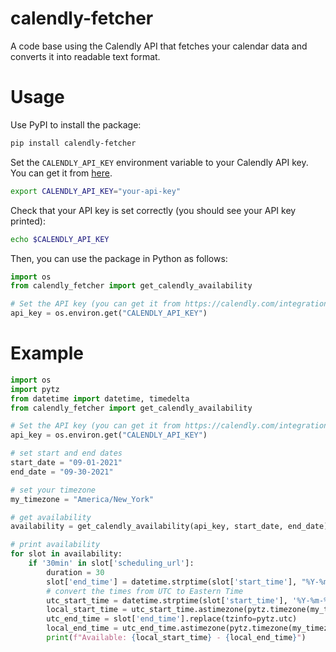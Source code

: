# calendly-fetcher
A code base using the Calendly API that fetches your calendar data and converts it into readable text format.

# Usage

Use PyPI to install the package:

```bash
pip install calendly-fetcher
```

Set the `CALENDLY_API_KEY` environment variable to your Calendly API key. You can get it from [here](https://calendly.com/integrations).

```bash
export CALENDLY_API_KEY="your-api-key"
```

Check that your API key is set correctly (you should see your API key printed):

```bash
echo $CALENDLY_API_KEY
```

Then, you can use the package in Python as follows:

```python
import os
from calendly_fetcher import get_calendly_availability

# Set the API key (you can get it from https://calendly.com/integrations)
api_key = os.environ.get("CALENDLY_API_KEY")
```

# Example

```python
import os
import pytz
from datetime import datetime, timedelta
from calendly_fetcher import get_calendly_availability

# Set the API key (you can get it from https://calendly.com/integrations)
api_key = os.environ.get("CALENDLY_API_KEY")

# set start and end dates
start_date = "09-01-2021"
end_date = "09-30-2021"

# set your timezone
my_timezone = "America/New_York"

# get availability
availability = get_calendly_availability(api_key, start_date, end_date)

# print availability
for slot in availability:
    if '30min' in slot['scheduling_url']:
        duration = 30
        slot['end_time'] = datetime.strptime(slot['start_time'], "%Y-%m-%dT%H:%M:%SZ") + timedelta(minutes=duration)
        # convert the times from UTC to Eastern Time
        utc_start_time = datetime.strptime(slot['start_time'], '%Y-%m-%dT%H:%M:%SZ').replace(tzinfo=pytz.utc)
        local_start_time = utc_start_time.astimezone(pytz.timezone(my_timezone))
        utc_end_time = slot['end_time'].replace(tzinfo=pytz.utc)
        local_end_time = utc_end_time.astimezone(pytz.timezone(my_timezone))
        print(f"Available: {local_start_time} - {local_end_time}")
```